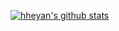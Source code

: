 [![hheyan's github stats](https://github-readme-stats.vercel.app/api?username=hheyan)](https://github.com/anuraghazra/github-readme-stats)
